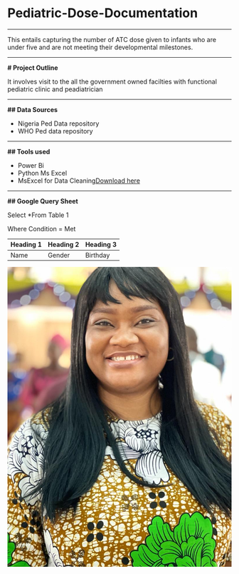 # Pediatric-Dose-Documentation
---
This entails capturing the number of ATC dose given to infants who are under five and are not meeting their developmental milestones.

---
**# Project Outline**

It involves visit to the all the government owned facilties with functional pediatric clinic and peadiatrician

---
**## Data Sources**

- Nigeria Ped Data repository
- WHO Ped data repository
---
**## Tools used**
- Power Bi
- Python
Ms Excel
- MsExcel for Data Cleaning[Download here](https://microsoftexcel.com)
---

**## Google Query Sheet**

Select *From Table 1

Where Condition = Met




|Heading 1 | Heading 2| Heading 3|
|----------|----------|----------|
|Name|Gender|Birthday|




![](PicturesforBios.jpg) 
